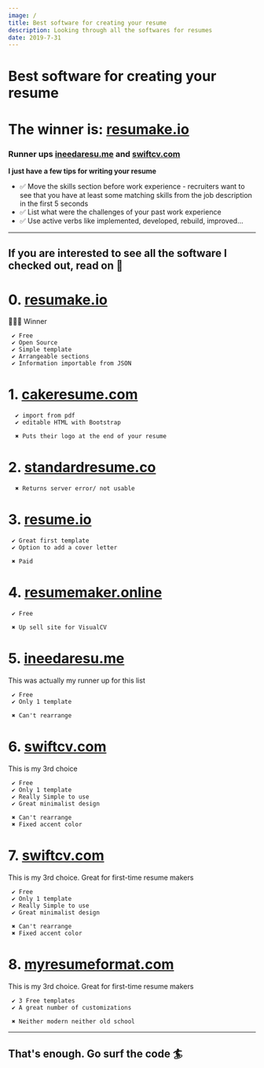 ```yaml
---
image: /
title: Best software for creating your resume
description: Looking through all the softwares for resumes
date: 2019-7-31
---
```

# Best software for creating your resume
# The winner is: [resumake.io](https://resumake.io)
### Runner ups [ineedaresu.me](https://ineedaresu.me) and [swiftcv.com](https://swiftcv.com)

**I just have a few tips for writing your resume**

- ✅ Move the skills section before work experience - recruiters want to see that you have at least some matching skills from the job description in the first 5 seconds
- ✅ List what were the challenges of your past work experience
- ✅ Use active verbs like implemented, developed, rebuild, improved...
----------


## If you are interested to see all the software I checked out, read on 📖

# 0. [resumake.io](https://resumake.io)
  🎉🎉🎉 Winner

     ✔ Free
     ✔ Open Source
     ✔ Simple template
     ✔ Arrangeable sections
     ✔ Information importable from JSON

# 1. [cakeresume.com](https://cakeresume.com)
      ✔ import from pdf
      ✔ editable HTML with Bootstrap

      ✖ Puts their logo at the end of your resume

# 2. [standardresume.co](https://standardresume.co)
      ✖ Returns server error/ not usable

# 3. [resume.io](https://resume.io)
     ✔ Great first template
     ✔ Option to add a cover letter

     ✖ Paid

# 4. [resumemaker.online](https://resumemaker.online) 
     ✔ Free

     ✖ Up sell site for VisualCV

# 5. [ineedaresu.me](https://ineedaresu.me)
  This was actually my runner up for this list

     ✔ Free
     ✔ Only 1 template

     ✖ Can't rearrange

# 6. [swiftcv.com](https://swiftcv.com)
  This is my 3rd choice

     ✔ Free
     ✔ Only 1 template
     ✔ Really Simple to use
     ✔ Great minimalist design

     ✖ Can't rearrange
     ✖ Fixed accent color

# 7. [swiftcv.com](https://swiftcv.com)
  This is my 3rd choice. Great for first-time resume makers

     ✔ Free
     ✔ Only 1 template
     ✔ Really Simple to use
     ✔ Great minimalist design

     ✖ Can't rearrange
     ✖ Fixed accent color

# 8. [myresumeformat.com](https://myresumeformat.com)
  This is my 3rd choice. Great for first-time resume makers

     ✔ 3 Free templates
     ✔ A great number of customizations

     ✖ Neither modern neither old school

----
## That's enough. Go surf the code 🏄‍